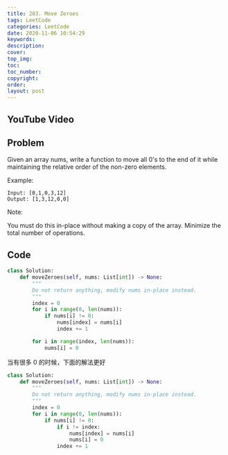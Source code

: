 ```yaml
---
title: 283. Move Zeroes
tags: LeetCode
categories: LeetCode
date: 2020-11-06 10:54:29
keywords:
description:
cover:
top_img:
toc:
toc_number:
copyright:
order:
layout: post
---
```


## YouTube Video

## Problem

Given an array nums, write a function to move all 0's to the end of it while maintaining the relative order of the non-zero elements.

Example:

```
Input: [0,1,0,3,12]
Output: [1,3,12,0,0]
```

Note:

You must do this in-place without making a copy of the array.
Minimize the total number of operations.

## Code

```python
class Solution:
    def moveZeroes(self, nums: List[int]) -> None:
        """
        Do not return anything, modify nums in-place instead.
        """
        index = 0
        for i in range(0, len(nums)):
            if nums[i] != 0:
                nums[index] = nums[i]
                index += 1

        for i in range(index, len(nums)):
            nums[i] = 0
```

当有很多 0 的时候，下面的解法更好

```python
class Solution:
    def moveZeroes(self, nums: List[int]) -> None:
        """
        Do not return anything, modify nums in-place instead.
        """
        index = 0
        for i in range(0, len(nums)):
            if nums[i] != 0:
                if i != index:
                    nums[index] = nums[i]
                    nums[i] = 0
                index += 1
```
